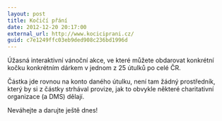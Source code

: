 ```yaml
---
layout: post
title: Kočičí přání
date: 2012-12-20 20:17:00
external_url: http://www.kociciprani.cz/
guid: c7e1249ffc03eb9ded908c236bd1996d
---
```


Úžasná interaktivní vánoční akce, ve které můžete obdarovat konkrétní kočku konkrétním dárkem v jednom z 25 útulků po celé ČR.

Částka jde rovnou na konto daného útulku, není tam žádný prostředník, který by si z částky strhával provize, jak to obvykle některé charitativní organizace (a DMS) dělají.

Neváhejte a darujte ještě dnes!

